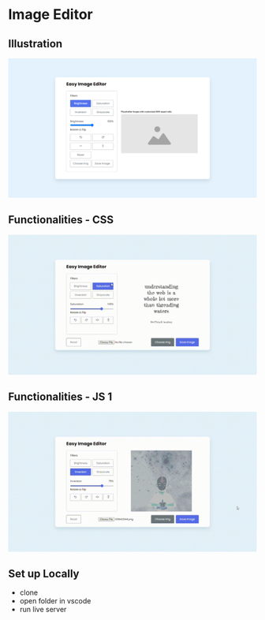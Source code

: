 # Image Editor

## Illustration
![Illustration 1](https://github.com/devpishaili/html-css-js-projects/blob/main/image-editor/images/illustration-1.png)


## Functionalities - CSS
![Illustration 1](https://github.com/devpishaili/html-css-js-projects/blob/main/image-editor/images/illustration-2.gif)

## Functionalities - JS 1
![Illustration 1](https://github.com/devpishaili/html-css-js-projects/blob/main/image-editor/images/illustration-3.gif)


## Set up Locally

- clone
- open folder in vscode
- run live server
